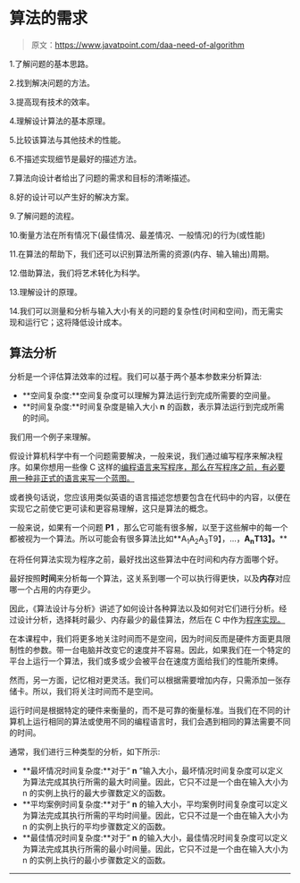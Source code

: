 # 算法的需求

> 原文：<https://www.javatpoint.com/daa-need-of-algorithm>

1.了解问题的基本思路。

2.找到解决问题的方法。

3.提高现有技术的效率。

4.理解设计算法的基本原理。

5.比较该算法与其他技术的性能。

6.不描述实现细节是最好的描述方法。

7.算法向设计者给出了问题的需求和目标的清晰描述。

8.好的设计可以产生好的解决方案。

9.了解问题的流程。

10.衡量方法在所有情况下(最佳情况、最差情况、一般情况)的行为(或性能)

11.在算法的帮助下，我们还可以识别算法所需的资源(内存、输入输出)周期。

12.借助算法，我们将艺术转化为科学。

13.理解设计的原理。

14.我们可以测量和分析与输入大小有关的问题的复杂性(时间和空间)，而无需实现和运行它；这将降低设计成本。

## 算法分析

分析是一个评估算法效率的过程。我们可以基于两个基本参数来分析算法:

*   **空间复杂度:**空间复杂度可以理解为算法运行到完成所需要的空间量。
*   **时间复杂度:**时间复杂度是输入大小 **n** 的函数，表示算法运行到完成所需的时间。

我们用一个例子来理解。

假设计算机科学中有一个问题需要解决，一般来说，我们通过编写程序来解决程序。如果你想用一些像 C 这样的[编程语言来写程序，那么在写程序之前，有必要用一种非正式的语言来写一个蓝图。](https://www.javatpoint.com/c-programming-language-tutorial)

或者换句话说，您应该用类似英语的语言描述您想要包含在代码中的内容，以便在实现它之前使它更可读和更容易理解，这只是算法的概念。

一般来说，如果有一个问题 **P1** ，那么它可能有很多解，以至于这些解中的每一个都被视为一个算法。所以可能会有很多算法比如**A<sub>1</sub>A<sub>2</sub>A<sub>3</sub>T9】，…，**A<sub>n</sub>T13】。****

在将任何算法实现为程序之前，最好找出这些算法中在时间和内存方面哪个好。

最好按照**时间**来分析每一个算法，这关系到哪一个可以执行得更快，以及**内存**对应哪一个占用的内存更少。

因此，《算法设计与分析》讲述了如何设计各种算法以及如何对它们进行分析。经过设计分析，选择耗时最少、内存最少的最佳算法，然后在 C 中作为[程序实现。](https://www.javatpoint.com/c-programs)

在本课程中，我们将更多地关注时间而不是空间，因为时间反而是硬件方面更具限制性的参数。带一台电脑并改变它的速度并不容易。因此，如果我们在一个特定的平台上运行一个算法，我们或多或少会被平台在速度方面给我们的性能所束缚。

然而，另一方面，记忆相对更灵活。我们可以根据需要增加内存，只需添加一张存储卡。所以，我们将关注时间而不是空间。

运行时间是根据特定的硬件来衡量的，而不是可靠的衡量标准。当我们在不同的计算机上运行相同的算法或使用不同的编程语言时，我们会遇到相同的算法需要不同的时间。

通常，我们进行三种类型的分析，如下所示:

*   **最坏情况时间复杂度:**对于“ **n** ”输入大小，最坏情况时间复杂度可以定义为算法完成其执行所需的最大时间量。因此，它只不过是一个由在输入大小为 n 的实例上执行的最大步骤数定义的函数。
*   **平均案例时间复杂度:**对于“ **n** 的输入大小，平均案例时间复杂度可以定义为算法完成其执行所需的平均时间量。因此，它只不过是一个由在输入大小为 n 的实例上执行的平均步骤数定义的函数。
*   **最佳情况时间复杂度:**对于“ **n** 的输入大小，最佳情况时间复杂度可以定义为算法完成其执行所需的最小时间量。因此，它只不过是一个由在输入大小为 n 的实例上执行的最小步骤数定义的函数。

* * *